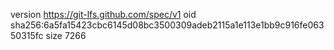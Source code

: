 version https://git-lfs.github.com/spec/v1
oid sha256:6a5fa15423cbc6145d08bc3500309adeb2115a1e113e1bb9c916fe06350315fc
size 7266
